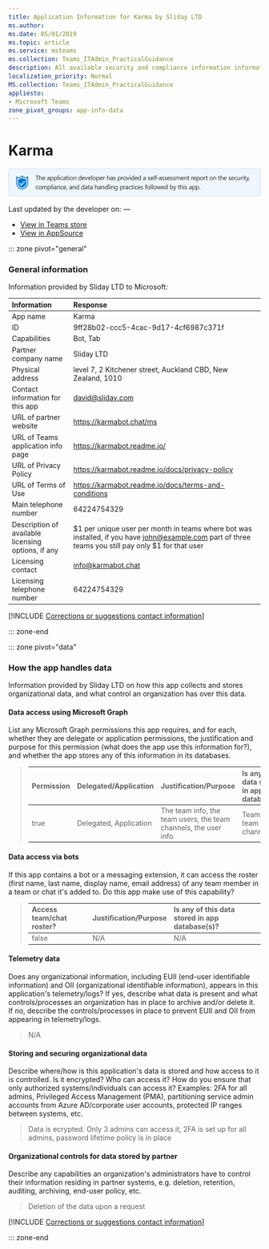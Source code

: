 ```yaml
---
title: Application Information for Karma by Sliday LTD
ms.author: 
ms.date: 05/01/2019
ms.topic: article
ms.service: msteams
ms.collection: Teams_ITAdmin_PracticalGuidance
description: All available security and compliance information information for Karma, its data handling policies, its Microsoft Cloud App Security app catalog information, and security/compliance information in the CSA STAR registry.
localization_priority: Normal
MS.collection: Teams_ITAdmin_PracticalGuidance
appliesto:
- Microsoft Teams
zone_pivot_groups: app-info-data
---
```

# Karma

<p></p><img alt="Self-attestation logo" src="./images/attested.png" width="650"/>
<p>Last updated by the developer on: —</p>

* <a href="https://teams.microsoft.com/l/app/9ff28b02-ccc5-4cac-9d17-4cf6987c371f" target="_blank">View in Teams store</a>
* <a href="https://appsource.microsoft.com/en-us/product/office/WA104381640" target="_blank">View in AppSource</a>

::: zone pivot="general"

### General information

Information provided by Sliday LTD to Microsoft:

| **Information** | **Response** |
|:----------------|:-------------|
| App name | Karma |
| ID | 9ff28b02-ccc5-4cac-9d17-4cf6987c371f |
| Capabilities | Bot, Tab |
| Partner company name | Sliday LTD |
| Physical address | level 7, 2 Kitchener street, Auckland CBD, New Zealand, 1010 |
| Contact information for this app | david@sliday.com |
| URL of partner website | <https://karmabot.chat/ms> |
| URL of Teams application info page | <https://karmabot.readme.io/> |
| URL of Privacy Policy | <https://karmabot.readme.io/docs/privacy-policy> |
| URL of Terms of Use | <https://karmabot.readme.io/docs/terms-and-conditions> |
| Main telephone number | 64224754329 |
| Description of available licensing options, if any | $1 per unique user per month in teams where bot was installed, if you have john@example.com part of three teams you still pay only $1 for that user |
| Licensing contact | info@karmabot.chat |
| Licensing telephone number | 64224754329 |

 [!INCLUDE [Corrections or suggestions contact information](./includes/corrections-or-suggestions.md)]

::: zone-end

::: zone pivot="data"

### How the app handles data

Information provided by Sliday LTD on how this app collects and stores organizational data, and what control an organization has over this data.

#### Data access using Microsoft Graph

List any Microsoft Graph permissions this app requires, and for each, whether they are delegate or application permissions, the justification and purpose for this permission (what does the app use this information for?), and whether the app stores any of this information in its databases.

>| **Permission**  | **Delegated/Application** | **Justification/Purpose** | **Is any of this data stored in app database(s)?** |
>|:----------------|:--------------------------|:--------------------------|:---------------------------------------------------|
>| true | Delegated, Application | The team info, the team users, the team channels, the user info | Team info, team users, channels list |

#### Data access via bots

If this app contains a bot or a messaging extension, it can access the roster (first name, last name, display name, email address) of any team member in a team or chat it's added to. Do this app make use of this capability?


>| **Access team/chat roster?**  | **Justification/Purpose** | **Is any of this data stored in app database(s)?** |
>|:--------------------------------|:---------------------|:--------------------------|
>| false | N/A | N/A |

#### Telemetry data

Does any organizational information, including EUII (end-user identifiable information) and OII (organizational identifiable information), appears in this application's telemetry/logs? If yes, describe what data is present and what controls/processes an organization has in place to archive and/or delete it. If no, describe the controls/processes in place to prevent EUII and OII from appearing in telemetry/logs.

>N/A

#### Storing and securing organizational data

Describe where/how is this application's data is stored and how access to it is controlled. Is it encrypted? Who can access it? How do you ensure that only authorized systems/individuals can access it? Examples: 2FA for all admins, Privileged Access Management (PMA), partitioning service admin accounts from Azure AD/corporate user accounts, protected IP ranges between systems, etc.

>Data is ecrypted. Only 3 admins can access it, 2FA is set up for all admins, password lifetime policy is in place

#### Organizational controls for data stored by partner

Describe any capabilities an organization's administrators have to control their information residing in partner systems, e.g. deletion, retention, auditing, archiving, end-user policy, etc.

>Deletion of the data upon a request

[!INCLUDE [Corrections or suggestions contact information](./includes/corrections-or-suggestions.md)]

::: zone-end


